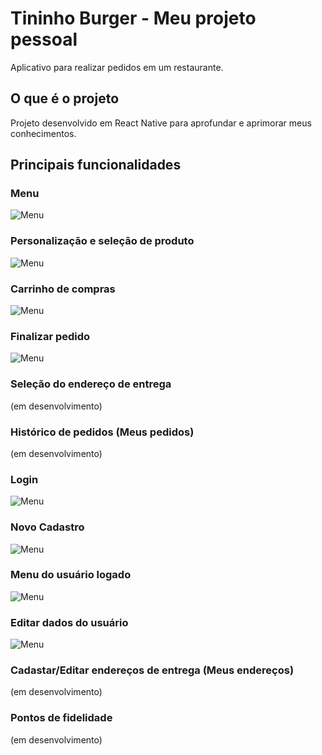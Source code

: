 # Tininho Burger - Meu projeto pessoal
Aplicativo para realizar pedidos em um restaurante.

## O que é o projeto
Projeto desenvolvido em React Native para aprofundar e aprimorar meus conhecimentos.

## Principais funcionalidades

### Menu

![Menu](screens/menu.png)

### Personalização e seleção de produto

![Menu](screens/detalhesproduto.png)

### Carrinho de compras

![Menu](screens/carrinho.png)

### Finalizar pedido

![Menu](screens/finalizarpedido.png)

### Seleção do endereço de entrega

(em desenvolvimento)

### Histórico de pedidos (Meus pedidos)

(em desenvolvimento)

### Login

![Menu](screens/login.png)

### Novo Cadastro

![Menu](screens/cadastro.png)

### Menu do usuário logado

![Menu](screens/menuconta.png)

### Editar dados do usuário

![Menu](screens/dados.png)

### Cadastar/Editar endereços de entrega (Meus endereços)

(em desenvolvimento)

### Pontos de fidelidade

(em desenvolvimento)

